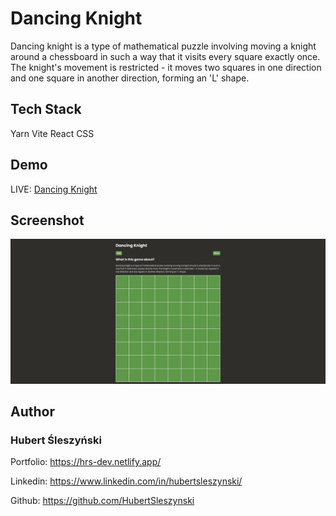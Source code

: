 # Dancing Knight

Dancing knight is a type of mathematical puzzle involving moving a knight around a chessboard in such a way that it visits every square exactly once. The knight's movement is restricted - it moves two squares in one direction and one square in another direction, forming an 'L' shape.

## Tech Stack

Yarn Vite React CSS

## Demo

LIVE: [Dancing Knight](https://hrs-dancing-knight.netlify.app/)

## Screenshot

<img src="src/assets/hrs-dancing-knight.netlify.app_.png" width="600">

## Author

### Hubert Śleszyński

Portfolio: https://hrs-dev.netlify.app/

Linkedin: https://www.linkedin.com/in/hubertsleszynski/

Github: https://github.com/HubertSleszynski
